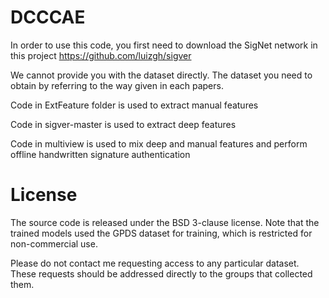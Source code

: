 # DCCCAE
In order to use this code, you first need to download the SigNet network in this project https://github.com/luizgh/sigver

We cannot provide you with the dataset directly. The dataset you need to obtain by referring to the way given in each papers.

Code in ExtFeature folder is used to extract manual features

Code in sigver-master is used to extract deep features

Code in multiview is used to mix deep and manual features and perform offline handwritten signature authentication

# License
The source code is released under the BSD 3-clause license. Note that the trained models used the GPDS dataset for training, which is restricted for non-commercial use.

Please do not contact me requesting access to any particular dataset. These requests should be addressed directly to the groups that collected them.
